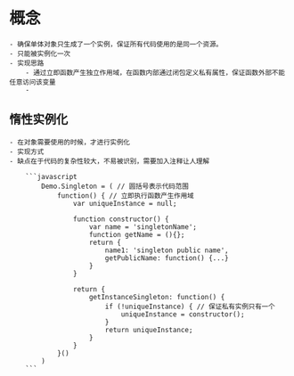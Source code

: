 
# 概念

    - 确保单体对象只生成了一个实例，保证所有代码使用的是同一个资源。
    - 只能被实例化一次
    - 实现思路
        - 通过立即函数产生独立作用域，在函数内部通过闭包定义私有属性，保证函数外部不能任意访问该变量
        - 

## 惰性实例化

    - 在对象需要使用的时候，才进行实例化
    - 实现方式
    - 缺点在于代码的复杂性较大，不易被识别，需要加入注释让人理解

        ```javascript
            Demo.Singleton = ( // 圆括号表示代码范围
                function() { // 立即执行函数产生作用域
                    var uniqueInstance = null;
                    
                    function constructor() {
                        var name = 'singletonName';
                        function getName = (){};
                        return {
                            name1: 'singleton public name',
                            getPublicName: function() {...}
                        }
                    }

                    return {
                        getInstanceSingleton: function() {
                            if (!uniqueInstance) { // 保证私有实例只有一个
                                uniqueInstance = constructor();
                            }
                            return uniqueInstance;
                        }
                    }
                }()
            )
        ```
